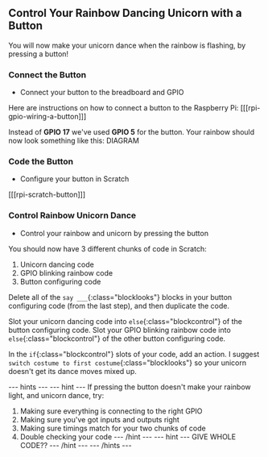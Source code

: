 ## Control Your Rainbow Dancing Unicorn with a Button

You will now make your unicorn dance when the rainbow is flashing, by pressing a button!

### Connect the Button

+ Connect your button to the breadboard and GPIO

Here are instructions on how to connect a button to the Raspberry Pi:
[[[rpi-gpio-wiring-a-button]]]

Instead of **GPIO 17** we've used **GPIO 5** for the button.
Your rainbow should now look something like this:
DIAGRAM

### Code the Button

+ Configure your button in Scratch

[[[rpi-scratch-button]]]

### Control Rainbow Unicorn Dance

+ Control your rainbow and unicorn by pressing the button

You should now have 3 different chunks of code in Scratch:
1) Unicorn dancing code
2) GPIO blinking rainbow code
3) Button configuring code

Delete all of the `say ___`{:class="blocklooks"} blocks in your button configuring code (from the last step), and then duplicate the code.

Slot your unicorn dancing code into `else`{:class="blockcontrol"} of the button configuring code.
Slot your GPIO blinking rainbow code into `else`{:class="blockcontrol"} of the other button configuring code.

In the `if`{:class="blockcontrol"} slots of your code, add an action. I suggest `switch costume to first costume`{:class="blocklooks"} so your unicorn doesn't get its dance moves mixed up.

--- hints ---
--- hint ---
If pressing the button doesn't make your rainbow light, and unicorn dance, try:
1) Making sure everything is connecting to the right GPIO
2) Making sure you've got inputs and outputs right
3) Making sure timings match for your two chunks of code
4) Double checking your code
--- /hint ---
--- hint ---
GIVE WHOLE CODE??
--- /hint ---
--- /hints ---

